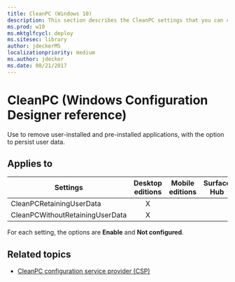 ```yaml
---
title: CleanPC (Windows 10)
description: This section describes the CleanPC settings that you can configure in provisioning packages for Windows 10 using Windows Configuration Designer.
ms.prod: w10
ms.mktglfcycl: deploy
ms.sitesec: library
author: jdeckerMS
localizationpriority: medium
ms.author: jdecker
ms.date: 08/21/2017
---
```


# CleanPC (Windows Configuration Designer reference)

Use to remove user-installed and pre-installed applications, with the option to persist user data.

## Applies to

| Settings  | Desktop editions | Mobile editions | Surface Hub | HoloLens | IoT Core |
| --- | :---: | :---: | :---: | :---: | :---: |
| CleanPCRetainingUserData | X |    |  |  |  |
| CleanPCWithoutRetainingUserData | X |    |  |  |  |

For each setting, the options are **Enable** and **Not configured**. 

## Related topics

- [CleanPC configuration service provider (CSP)](https://msdn.microsoft.com/windows/hardware/commercialize/customize/mdm/cleanpc-csp)